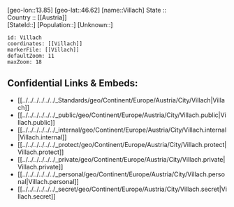 ﻿---
location: [46.62,13.85] 
mapzoom: [7,12] 
mapmarker: city 
type: City
tags:
- geo/City


SpocWebEntityId: 35297
isDeleted: false
confidential: public

---
[geo-lon::13.85] 
[geo-lat::46.62] 
[name::Villach] 
State ::  
Country :: [[Austria]]  
[StateId::] 
[Population::] 
[Unknown::] 


```leaflet
id: Villach
coordinates: [[Villach]] 
markerFile: [[Villach]] 
defaultZoom: 11 
maxZoom: 18
```


## Confidential Links & Embeds: 
- [[../../../../../../_Standards/geo/Continent/Europe/Austria/City/Villach|Villach]] 
- [[../../../../../../_public/geo/Continent/Europe/Austria/City/Villach.public|Villach.public]] 
- [[../../../../../../_internal/geo/Continent/Europe/Austria/City/Villach.internal|Villach.internal]] 
- [[../../../../../../_protect/geo/Continent/Europe/Austria/City/Villach.protect|Villach.protect]] 
- [[../../../../../../_private/geo/Continent/Europe/Austria/City/Villach.private|Villach.private]] 
- [[../../../../../../_personal/geo/Continent/Europe/Austria/City/Villach.personal|Villach.personal]] 
- [[../../../../../../_secret/geo/Continent/Europe/Austria/City/Villach.secret|Villach.secret]] 
